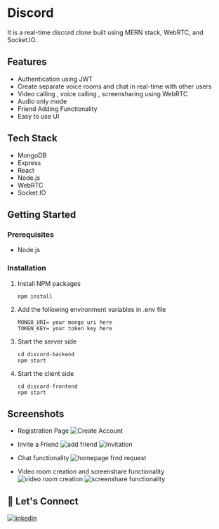 
# Discord

It is a real-time discord clone built using MERN stack, WebRTC, and Socket.IO. 



## Features
- Authentication using JWT
- Create separate voice rooms and chat in real-time with other users
- Video calling , voice calling , screensharing using WebRTC
- Audio only mode
- Friend Adding Functionality
- Easy to use UI


## Tech Stack
- MongoDB
- Express
- React
- Node.js
- WebRTC
- Socket.IO

## Getting Started

### Prerequisites
- Node.js


### Installation
1. Install NPM packages
    ```
    npm install
    ```
2. Add the following environment variables in .env file

    ```
    MONGO_URI= your mongo uri here 
    TOKEN_KEY= your token key here
    ```
3. Start the server side
    ```
    cd discord-backend
    npm start
    ```
4. Start the client side
    ```
    cd discord-frontend
    npm start
    ```

## Screenshots


- Registration Page
 ![Create Account](https://github.com/DhavalMavani/Discord/assets/61201815/8c4de462-9d6b-4904-b21f-a6c6eed2c8ca)

- Invite a Friend
![add friend](https://github.com/DhavalMavani/Discord/assets/61201815/4d7649e8-a9c9-4cfc-9248-2e42b73d896e)
![Invitation](https://github.com/DhavalMavani/Discord/assets/61201815/e817c343-f284-4f36-83bc-e6a94776d197)

- Chat functionality
![homepage frnd request](https://github.com/DhavalMavani/Discord/assets/61201815/c0628b37-512b-4724-a04d-95f04942755e)

- Video room creation and screenshare functionality
![video room creation](https://github.com/DhavalMavani/Discord/assets/61201815/b9ad41e2-4b89-4a67-a9ee-0ecf52acf9fe)
![screenshare functionality](https://github.com/DhavalMavani/Discord/assets/61201815/98688f03-1814-48b8-bf6c-0f5b42adbfc7)

## 🔗 Let's Connect
[![linkedin](https://img.shields.io/badge/LinkedIn-0077B5?style=for-the-badge&logo=linkedin&logoColor=white)](www.linkedin.com/in/dhaval-mavani)

